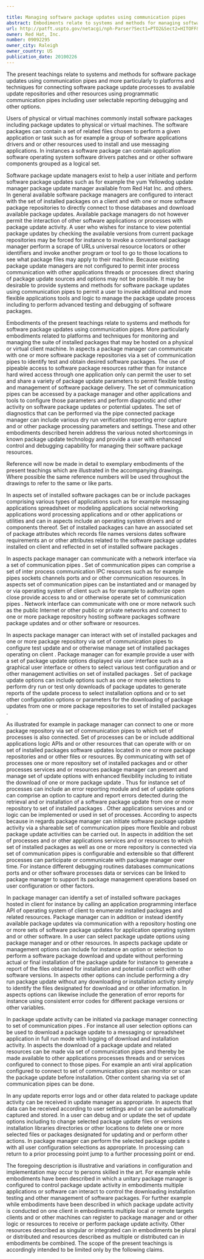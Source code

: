 ```yaml
---

title: Managing software package updates using communication pipes
abstract: Embodiments relate to systems and methods for managing software package updates using communication pipes. According to aspects, one or more client machines can initiate package update activity, for instance a software package update using a package manager. In aspects, instead of accessing a package repository directly via the update manager or utility, the package manager can be configured to communicate with a set of communication pipes, such as inter-process communication (IPC) sockets, pipes, or other resources. The user can thereby invoke a pipeable update process, perform enhanced update activity, and share the results with various programs or threads. For example, the user can set the update process to generate a report of prospective or available update activity, without actually implementing the updates. Error codes during these and other types of diagnostic processing can be generated and logged for debugging purposes.
url: http://patft.uspto.gov/netacgi/nph-Parser?Sect1=PTO2&Sect2=HITOFF&p=1&u=%2Fnetahtml%2FPTO%2Fsearch-adv.htm&r=1&f=G&l=50&d=PALL&S1=09092295&OS=09092295&RS=09092295
owner: Red Hat, Inc.
number: 09092295
owner_city: Raleigh
owner_country: US
publication_date: 20100226
---
```

The present teachings relate to systems and methods for software package updates using communication pipes and more particularly to platforms and techniques for connecting software package update processes to available update repositories and other resources using programmatic communication pipes including user selectable reporting debugging and other options.

Users of physical or virtual machines commonly install software packages including package updates to physical or virtual machines. The software packages can contain a set of related files chosen to perform a given application or task such as for example a group of software applications drivers and or other resources used to install and use messaging applications. In instances a software package can contain application software operating system software drivers patches and or other software components grouped as a logical set.

Software package update managers exist to help a user initiate and perform software package updates such as for example the yum Yellowdog update manager package update manager available from Red Hat Inc. and others. In general available software package managers are configured to interact with the set of installed packages on a client and with one or more software package repositories to directly connect to those databases and download available package updates. Available package managers do not however permit the interaction of other software applications or processes with package update activity. A user who wishes for instance to view potential package updates by checking the available versions from current package repositories may be forced for instance to invoke a conventional package manager perform a scrape of URLs universal resource locators or other identifiers and invoke another program or tool to go to those locations to see what package files may apply to their machine. Because existing package update managers are not configured to permit inter process communication with other applications threads or processes direct sharing of package update sources and options may not be possible. It may be desirable to provide systems and methods for software package updates using communication pipes to permit a user to invoke additional and more flexible applications tools and logic to manage the package update process including to perform advanced testing and debugging of software packages.

Embodiments of the present teachings relate to systems and methods for software package updates using communication pipes. More particularly embodiments related to platforms and techniques for monitoring and managing the suite of installed packages that may be hosted on a physical or virtual client machine. In aspects a package manager can communicate with one or more software package repositories via a set of communication pipes to identify test and obtain desired software packages. The use of pipeable access to software package resources rather than for instance hard wired access through one application only can permit the user to set and share a variety of package update parameters to permit flexible testing and management of software package delivery. The set of communication pipes can be accessed by a package manager and other applications and tools to configure those parameters and perform diagnostic and other activity on software package updates or potential updates. The set of diagnostics that can be performed via the pipe connected package manager can include various dry run verification reporting error capture and or other package processing parameters and settings. These and other embodiments described herein address the various noted shortcomings in known package update technology and provide a user with enhanced control and debugging capability for managing their software package resources.

Reference will now be made in detail to exemplary embodiments of the present teachings which are illustrated in the accompanying drawings. Where possible the same reference numbers will be used throughout the drawings to refer to the same or like parts.

In aspects set of installed software packages can be or include packages comprising various types of applications such as for example messaging applications spreadsheet or modeling applications social networking applications word processing applications and or other applications or utilities and can in aspects include an operating system drivers and or components thereof. Set of installed packages can have an associated set of package attributes which records file names versions dates software requirements an or other attributes related to the software package updates installed on client and reflected in set of installed software packages .

In aspects package manager can communicate with a network interface via a set of communication pipes . Set of communication pipes can comprise a set of inter process communication IPC resources such as for example pipes sockets channels ports and or other communication resources. In aspects set of communication pipes can be instantiated and or managed by or via operating system of client such as for example to authorize open close provide access to and or otherwise operate set of communication pipes . Network interface can communicate with one or more network such as the public Internet or other public or private networks and connect to one or more package repository hosting software packages software package updates and or other software or resources.

In aspects package manager can interact with set of installed packages and one or more package repository via set of communication pipes to configure test update and or otherwise manage set of installed packages operating on client . Package manager can for example provide a user with a set of package update options displayed via user interface such as a graphical user interface or others to select various test configuration and or other management activities on set of installed packages . Set of package update options can include options such as one or more selections to perform dry run or test only downloads of package updates to generate reports of the update process to select installation options and or to set other configuration options or parameters for the downloading of package updates from one or more package repositories to set of installed packages .

As illustrated for example in package manager can connect to one or more package repository via set of communication pipes to which set of processes is also connected. Set of processes can be or include additional applications logic APIs and or other resources that can operate with or on set of installed packages software updates located in one or more package repositories and or other files or resources. By communicating with set of processes one or more repository set of installed packages and or other processes services and or resources package manager can present and manage set of update options with enhanced flexibility including to initiate the download of one or more package update . Thus for instance set of processes can include an error reporting module and set of update options can comprise an option to capture and report errors detected during the retrieval and or installation of a software package update from one or more repository to set of installed packages . Other applications services and or logic can be implemented or used in set of processes. According to aspects because in regards package manager can initiate software package update activity via a shareable set of communication pipes more flexible and robust package update activities can be carried out. In aspects in addition the set of processes and or other applications services and or resources to which set of installed packages as well as one or more repository is connected via set of communication pipes is configurable and extensible so that different processes can participate or communicate with package manager over time. For instance different debugging routines databases communications ports and or other software processes data or services can be linked to package manager to support its package management operations based on user configuration or other factors.

In package manager can identify a set of installed software packages hosted in client for instance by calling an application programming interface API of operating system of client to enumerate installed packages and related resources. Package manager can in addition or instead identify available package updates via communication with a repository hosting one or more sets of software package updates for application operating system and or other software. In a user can select package update options using package manager and or other resources. In aspects package update or management options can include for instance an option or selection to perform a software package download and update without performing actual or final installation of the package update for instance to generate a report of the files obtained for installation and potential conflict with other software versions. In aspects other options can include performing a dry run package update without any downloading or installation activity simply to identify the files designated for download and or other information. In aspects options can likewise include the generation of error reports for instance using consistent error codes for different package versions or other variables.

In package update activity can be initiated via package manager connecting to set of communication pipes . For instance all user selection options can be used to download a package update to a messaging or spreadsheet application in full run mode with logging of download and installation activity. In aspects the download of a package update and related resources can be made via set of communication pipes and thereby be made available to other applications processes threads and or services configured to connect to those pipes. For example an anti viral application configured to connect to set of communication pipes can monitor or scan the package update before installation. Other content sharing via set of communication pipes can be done.

In any update reports error logs and or other data related to package update activity can be received in update manager as appropriate. In aspects that data can be received according to user settings and or can be automatically captured and stored. In a user can debug and or update the set of update options including to change selected package update files or versions installation libraries directories or other locations to delete one or more selected files or packages designated for updating and or perform other actions. In package manager can perform the selected package update s with all user configuration selections as appropriate. In processing can return to a prior processing point jump to a further processing point or end.

The foregoing description is illustrative and variations in configuration and implementation may occur to persons skilled in the art. For example while embodiments have been described in which a unitary package manager is configured to control package update activity in embodiments multiple applications or software can interact to control the downloading installation testing and other management of software packages. For further example while embodiments have been described in which package update activity is conducted on one client in embodiments multiple local or remote targets clients and or other machines can register to package manager and or other logic or resources to receive or perform package update activity. Other resources described as singular or integrated can in embodiments be plural or distributed and resources described as multiple or distributed can in embodiments be combined. The scope of the present teachings is accordingly intended to be limited only by the following claims.

